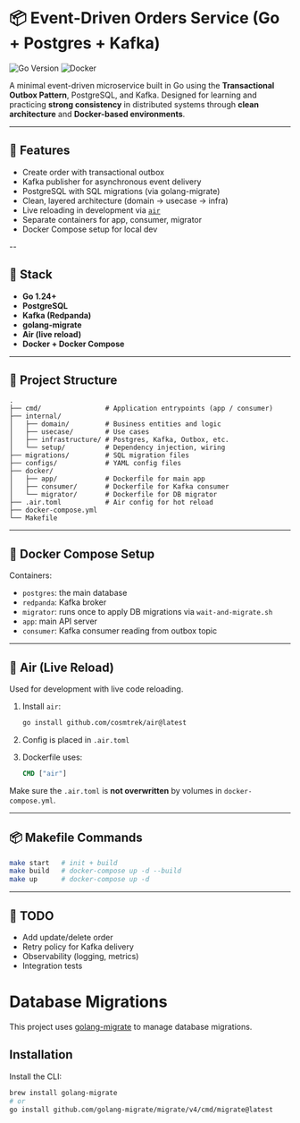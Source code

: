 # 📦 Event-Driven Orders Service (Go + Postgres + Kafka)
![Go Version](https://img.shields.io/badge/go-1.24-blue)
![Docker](https://img.shields.io/badge/containerized-docker-blue)

A minimal event-driven microservice built in Go using the **Transactional Outbox Pattern**, PostgreSQL, and Kafka. Designed for learning and practicing **strong consistency** in distributed systems through **clean architecture** and **Docker-based environments**.

---

## 🧱 Features

- Create order with transactional outbox
- Kafka publisher for asynchronous event delivery
- PostgreSQL with SQL migrations (via golang-migrate)
- Clean, layered architecture (domain → usecase → infra)
- Live reloading in development via [`air`](https://github.com/cosmtrek/air)
- Separate containers for app, consumer, migrator
- Docker Compose setup for local dev

--

## 🚀 Stack

- **Go 1.24+**
- **PostgreSQL**
- **Kafka (Redpanda)**
- **golang-migrate**
- **Air (live reload)**
- **Docker + Docker Compose**

---

## 📂 Project Structure

```
.
├── cmd/                # Application entrypoints (app / consumer)
├── internal/
│   ├── domain/         # Business entities and logic
│   ├── usecase/        # Use cases
│   ├── infrastructure/ # Postgres, Kafka, Outbox, etc.
│   └── setup/          # Dependency injection, wiring
├── migrations/         # SQL migration files
├── configs/            # YAML config files
├── docker/
│   ├── app/            # Dockerfile for main app
│   ├── consumer/       # Dockerfile for Kafka consumer
│   └── migrator/       # Dockerfile for DB migrator
├── .air.toml           # Air config for hot reload
├── docker-compose.yml
└── Makefile
```

---

## 🐳 Docker Compose Setup

Containers:

- `postgres`: the main database
- `redpanda`: Kafka broker
- `migrator`: runs once to apply DB migrations via `wait-and-migrate.sh`
- `app`: main API server
- `consumer`: Kafka consumer reading from outbox topic

---

## 🔁 Air (Live Reload)

Used for development with live code reloading.

1. Install `air`:

   ```bash
   go install github.com/cosmtrek/air@latest
   ```

2. Config is placed in `.air.toml`

3. Dockerfile uses:

   ```Dockerfile
   CMD ["air"]
   ```

Make sure the `.air.toml` is **not overwritten** by volumes in `docker-compose.yml`.

---

## 📦 Makefile Commands

```bash
make start   # init + build
make build   # docker-compose up -d --build
make up      # docker-compose up -d
```

---

## 🧪 TODO

- Add update/delete order
- Retry policy for Kafka delivery
- Observability (logging, metrics)
- Integration tests

# Database Migrations

This project uses [golang-migrate](https://github.com/golang-migrate/migrate) to manage database migrations.

## Installation

Install the CLI:

```bash
brew install golang-migrate
# or
go install github.com/golang-migrate/migrate/v4/cmd/migrate@latest